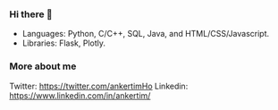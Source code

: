 ### Hi there 👋

- Languages: Python, C/C++, SQL, Java, and HTML/CSS/Javascript.
- Libraries: Flask, Plotly.

### More about me
Twitter: https://twitter.com/ankertimHo
Linkedin: https://www.linkedin.com/in/ankertim/

<!--
**ankertim/ankertim** is a ✨ _special_ ✨ repository because its `README.md` (this file) appears on your GitHub profile.

Here are some ideas to get you started:

- 🔭 I’m currently working on ...
- 🌱 I’m currently learning ...
- 👯 I’m looking to collaborate on ...
- 🤔 I’m looking for help with ...
- 💬 Ask me about ...
- 📫 How to reach me: ...
- 😄 Pronouns: ...
- ⚡ Fun fact: ...
-->
